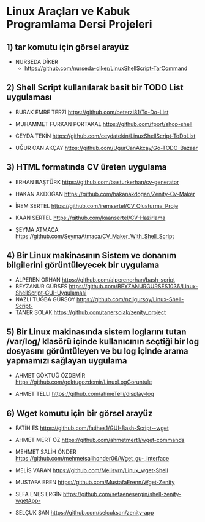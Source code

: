 # Linux Araçları ve Kabuk Programlama Dersi Projeleri

## 1) tar komutu için görsel arayüz
- NURSEDA DİKER
  - https://github.com/nurseda-diker/LinuxShellScript-TarCommand

## 2) Shell Script kullanılarak basit bir TODO List uygulaması

- BURAK EMRE TERZİ
https://github.com/beterzi81/To-Do-List

- MUHAMMET FURKAN PORTAKAL
https://github.com/fport/shop-shell

- CEYDA TEKİN
https://github.com/ceydatekin/LinuxShellScript-ToDoList

- UĞUR CAN AKÇAY
https://github.com/UgurCanAkcay/Go-TODO-Bazaar


## 3) HTML formatında CV üreten uygulama

- ERHAN BAŞTÜRK
https://github.com/basturkerhan/cv-generator

- HAKAN AKDOĞAN
https://github.com/hakanakdogan/Zenity-Cv-Maker

- İREM SERTEL
https://github.com/iremsertel/CV_Olusturma_Proje

- KAAN SERTEL
https://github.com/kaansertel/CV-Hazirlama

- ŞEYMA ATMACA
https://github.com/SeymaAtmaca/CV_Maker_With_Shell_Script



## 4) Bir Linux makinasının Sistem ve donanım bilgilerini görüntüleyecek bir uygulama

- ALPEREN ORHAN
https://github.com/alperenorhan/bash-script
- BEYZANUR GÜRSES
https://github.com/BEYZANURGURSES1036/Linux-ShellScript-GUI-Uygulamasi
- NAZLI TUĞBA GÜRSOY
https://github.com/nzligursoy/Linux-Shell-Script-
- TANER SOLAK
https://github.com/tanersolak/zenity_project

## 5) Bir Linux makinasında sistem loglarını tutan /var/log/ klasörü içinde kullanıcının seçtiği bir log dosyasını görüntüleyen ve bu log içinde arama yapmamızı sağlayan uygulama

- AHMET GÖKTUĞ ÖZDEMİR
https://github.com/goktugozdemir/LinuxLogGoruntule


- AHMET TELLI
https://github.com/ahmeTelli/display-log



## 6) Wget komutu için bir görsel arayüz

- FATİH ES
https://github.com/fatihes1/GUI-Bash-Script--wget

- AHMET MERT ÖZ
https://github.com/ahmetmert1/wget-commands

- MEHMET SALİH ÖNDER
https://github.com/mehmetsalihonder06/Wget_gu-_interface

- MELİS VARAN
https://github.com/Melisvrn/Linux_wget-Shell

- MUSTAFA EREN
https://github.com/MustafaErenn/Wget-Zenity

- SEFA ENES ERGİN
https://github.com/sefaenesergin/shell-zenity-wgetApp-

- SELÇUK ŞAN
https://github.com/selcuksan/zenity-app
